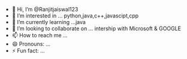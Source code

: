 - 👋 Hi, I’m @Ranjitjaiswal123
- 👀 I’m interested in ... python,java,c++,javascipt,cpp
- 🌱 I’m currently learning ...java
- 💞️ I’m looking to collaborate on ... intership with Microsoft  & GOOGLE
- 📫 How to reach me ...
- 😄 Pronouns: ...
- ⚡ Fun fact: ...

<!---
Ranjitjaiswal1/Ranjitjaiswal1 is a ✨ special ✨ repository because its `README.md` (this file) appears on your GitHub profile.
You can click the Preview link to take a look at your changes.
--->
